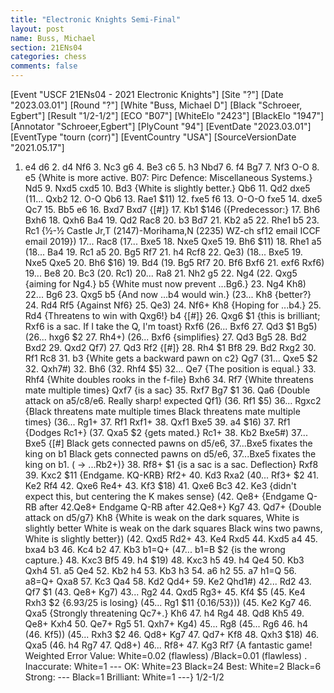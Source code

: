 ```yaml
---
title: "Electronic Knights Semi-Final"
layout: post
name: Buss, Michael
section: 21ENs04
categories: chess
comments: false
---
```



[Event "USCF  21ENs04 - 2021 Electronic Knights"]
[Site "?"]
[Date "2023.03.01"]
[Round "?"]
[White "Buss, Michael D"]
[Black "Schroeer, Egbert"]
[Result "1/2-1/2"]
[ECO "B07"]
[WhiteElo "2423"]
[BlackElo "1947"]
[Annotator "Schroeer,Egbert"]
[PlyCount "94"]
[EventDate "2023.03.01"]
[EventType "tourn (corr)"]
[EventCountry "USA"]
[SourceVersionDate "2021.05.17"]

1. e4 d6 2. d4 Nf6 3. Nc3 g6 4. Be3 c6 5. h3 Nbd7 6. f4 Bg7 7. Nf3 O-O 8. e5 {White is more active. B07: Pirc Defence: Miscellaneous Systems.} Nd5 9. Nxd5 cxd5 10. Bd3 {White is slightly better.} Qb6 11. Qd2 dxe5 (11... Qxb2 12. O-O Qb6 13. Rae1 $11) 12. fxe5 f6 13. O-O-O fxe5 14. dxe5 Qc7 15. Bb5 e6 16. Bxd7 Bxd7 {[#]} 17. Kb1 $146 ({Predecessor:} 17. Bh6 Bxh6 18. Qxh6 Ba4 19. Qd2 Rac8 20. b3 Bd7 21. Kb2 a5 22. Rhe1 b5 23. Rc1 {½-½ Castle Jr,T (2147)-Morihama,N (2235) WZ-ch sf12 email ICCF email 2019}) 17... Rac8 (17... Bxe5 18. Nxe5 Qxe5 19. Bh6 $11) 18. Rhe1 a5 (18... Ba4 19. Rc1 a5 20. Bg5 Rf7 21. h4 Rcf8 22. Qe3) (18... Bxe5 19. Nxe5 Qxe5 20. Bh6 $16) 19. Bd4 (19. Bg5 Rf7 20. Bf6 Bxf6 21. exf6 Rxf6) 19... Be8 20. Bc3 (20. Rc1) 20... Ra8 21. Nh2 g5 22. Ng4 (22. Qxg5 {aiming for Ng4.} b5 {White must now prevent ...Bg6.} 23. Ng4 Kh8) 22... Bg6 23. Qxg5 b5 {And now ...b4 would win.} (23... Kh8 {better?} 24. Rd4 Rf5 {Against Nf6} 25. Qe3) 24. Nf6+ Kh8 {Hoping for ...b4.} 25. Rd4 {Threatens to win with Qxg6!} b4 {[#]} 26. Qxg6 $1 {this is brilliant; Rxf6 is a sac. If I take the Q, I'm toast} Rxf6 (26... Bxf6 27. Qd3 $1 Bg5) (26... hxg6 $2 27. Rh4+) (26... Bxf6 {simplifies} 27. Qd3 Bg5 28. Bd2 Bxd2 29. Qxd2 Qf7) 27. Qd3 Rf2 {[#]} 28. Rh4 $1 Bf8 29. Bd2 Rxg2 30. Rf1 Rc8 31. b3 {White gets a backward pawn on c2} Qg7 (31... Qxe5 $2 32. Qxh7#) 32. Bh6 (32. Rhf4 $5) 32... Qe7 {The position is equal.} 33. Rhf4 {White doubles rooks in the f-file} Bxh6 34. Rf7 {White threatens mate multiple times} Qxf7 {is a sac} 35. Rxf7 Bg7 $1 36. Qa6 {Double attack on a5/c8/e6. Really sharp! expected Qf1} (36. Rf1 $5) 36... Rgxc2 {Black threatens mate multiple times Black threatens mate multiple times} (36... Rg1+ 37. Rf1 Rxf1+ 38. Qxf1 Bxe5 39. a4 $16) 37. Rf1 {Dodges Rc1+} (37. Qxa5 $2 {gets mated.} Rc1+ 38. Kb2 Bxe5#) 37... Bxe5 {[#] Black gets connected pawns on d5/e6, 37...Bxe5 fixates the king on b1 Black gets connected pawns on d5/e6, 37...Bxe5 fixates the king on b1. ( -> ...Rb2+)} 38. Rf8+ $1 {is a sac is a sac. Deflection} Rxf8 39. Kxc2 $11 {Endgame. KQ-KRB} Rf2+ 40. Kd3 Rxa2 (40... Rf3+ $2 41. Ke2 Rf4 42. Qxe6 Re4+ 43. Kf3 $18) 41. Qxe6 Bc3 42. Ke3 {didn't expect this, but centering the K makes sense} (42. Qe8+ {Endgame Q-RB after 42.Qe8+ Endgame Q-RB after 42.Qe8+} Kg7 43. Qd7+ {Double attack on d5/g7} Kh8 {White is weak on the dark squares, White is slightly better White is weak on the dark squares Black wins two pawns, White is slightly better}) (42. Qxd5 Rd2+ 43. Ke4 Rxd5 44. Kxd5 a4 45. bxa4 b3 46. Kc4 b2 47. Kb3 b1=Q+ (47... b1=B $2 {is the wrong capture.} 48. Kxc3 Bf5 49. h4 $19) 48. Kxc3 h5 49. h4 Qe4 50. Kb3 Qxh4 51. a5 Qe4 52. Kb2 h4 53. Kb3 h3 54. a6 h2 55. a7 h1=Q 56. a8=Q+ Qxa8 57. Kc3 Qa4 58. Kd2 Qd4+ 59. Ke2 Qhd1#) 42... Rd2 43. Qf7 $1 (43. Qe8+ Kg7) 43... Rg2 44. Qxd5 Rg3+ 45. Kf4 $5 (45. Ke4 Rxh3 $2 {6.93/25 is losing} (45... Rg1 $11 {0.16/53})) (45. Ke2 Kg7 46. Qxa5 {Strongly threatening Qc7+.} Kh6 47. h4 Rg4 48. Qd8 Kh5 49. Qe8+ Kxh4 50. Qe7+ Rg5 51. Qxh7+ Kg4) 45... Rg8 (45... Rg6 46. h4 (46. Kf5)) (45... Rxh3 $2 46. Qd8+ Kg7 47. Qd7+ Kf8 48. Qxh3 $18) 46. Qxa5 (46. h4 Rg7 47. Qd8+) 46... Rf8+ 47. Kg3 Rf7 {A fantastic game!   Weighted Error Value: White=0.02 (flawless) /Black=0.01 (flawless) .  Inaccurate:     	White=1     	---        OK:         	White=23    	Black=24     Best:        	White=2     	Black=6      Strong:       	---       	Black=1      Brilliant:      	White=1     	---} 1/2-1/2

